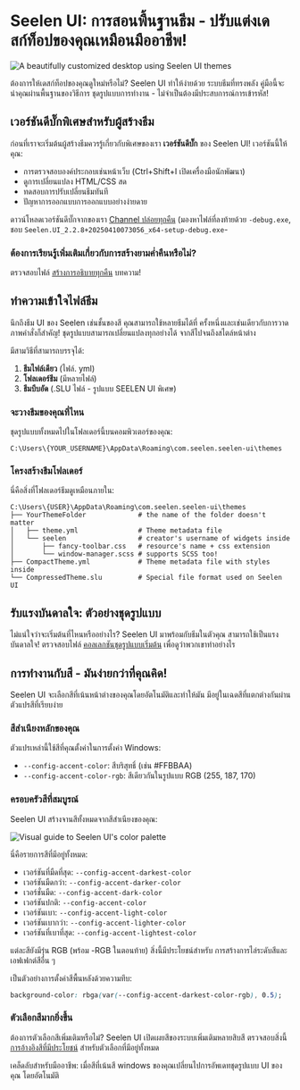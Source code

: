 # Seelen UI: การสอนพื้นฐานธีม - ปรับแต่งเดสก์ท็อปของคุณเหมือนมืออาชีพ!

![A beautifully customized desktop using Seelen UI themes](https://raw.githubusercontent.com/Seelen-Inc/sl-blogs/refs/heads/master/blog/seelen-ui-theme-tutorial/image.png)

ต้องการให้เดสก์ท็อปของคุณดูใหม่หรือไม่? Seelen UI ทำให้ง่ายด้วย ระบบธีมที่ทรงพลัง
คู่มือนี้จะนำคุณผ่านพื้นฐานของวิธีการ ชุดรูปแบบการทำงาน - ไม่จำเป็นต้องมีประสบการณ์การเข้ารหัส!

## เวอร์ชันดีบั๊กพิเศษสำหรับผู้สร้างธีม

ก่อนที่เราจะเริ่มต้นผู้สร้างธีมควรรู้เกี่ยวกับพิเศษของเรา **เวอร์ชันดีบั๊ก** ของ Seelen UI!
เวอร์ชันนี้ให้คุณ:

- การตรวจสอบองค์ประกอบเช่นหน้าเว็บ (Ctrl+Shift+I เปิดเครื่องมือนักพัฒนา)
- ดูการเปลี่ยนแปลง HTML/CSS สด
- ทดสอบการปรับเปลี่ยนธีมทันที
- ปัญหาการออกแบบการออกแบบอย่างง่ายดาย

ดาวน์โหลดเวอร์ชันดีบั๊กจากของเรา
[Channel ปล่อยทุกคืน](https://seelen.io/apps/seelen-ui/releases/nightly)
(มองหาไฟล์ที่ลงท้ายด้วย `-debug.exe`, ชอบ
`Seelen.UI_2.2.8+20250410073056_x64-setup-debug.exe`-

### ต้องการเรียนรู้เพิ่มเติมเกี่ยวกับการสร้างยามค่ำคืนหรือไม่?

ตรวจสอบไฟล์ [สร้างการอธิบายทุกคืน](https://seelen.io/blog/seelen-ui-nightly) บทความ!

## ทำความเข้าใจไฟล์ธีม

นึกถึงธีม UI ของ Seelen เช่นชั้นของสี คุณสามารถใช้หลายธีมได้ที่
ครั้งหนึ่งและเช่นเดียวกับการวาดภาพคำสั่งก็สำคัญ! ชุดรูปแบบสามารถเปลี่ยนแปลงทุกอย่างได้
จากสีไปจนถึงสไตล์หน้าต่าง

มีสามวิธีที่สามารถบรรจุได้:

1. **ธีมไฟล์เดียว** (ไฟล์. yml)
2. **โฟลเดอร์ธีม** (มีหลายไฟล์)
3. **ธีมบีบอัด** (.SLU ไฟล์ - รูปแบบ SEELEN UI พิเศษ)

### จะวางธีมของคุณที่ไหน

ชุดรูปแบบทั้งหมดไปในโฟลเดอร์นี้บนคอมพิวเตอร์ของคุณ:

```text
C:\Users\{YOUR_USERNAME}\AppData\Roaming\com.seelen.seelen-ui\themes
```

### โครงสร้างธีมโฟลเดอร์

นี่คือสิ่งที่โฟลเดอร์ธีมดูเหมือนภายใน:

```text
C:\Users\{USER}\AppData\Roaming\com.seelen.seelen-ui\themes
├── YourThemeFolder             # the name of the folder doesn't matter
│   ├── theme.yml               # Theme metadata file
│   └── seelen                  # creator's username of widgets inside
│       ├── fancy-toolbar.css   # resource's name + css extension
│       └── window-manager.scss # supports SCSS too!
├── CompactTheme.yml            # Theme metadata file with styles inside
└── CompressedTheme.slu         # Special file format used on Seelen UI
```

## รับแรงบันดาลใจ: ตัวอย่างชุดรูปแบบ

ไม่แน่ใจว่าจะเริ่มต้นที่ไหนหรืออย่างไร? Seelen UI มาพร้อมกับธีมในตัวคุณ สามารถใช้เป็นแรงบันดาลใจ!
ตรวจสอบไฟล์
[คอลเลกชันชุดรูปแบบเริ่มต้น](https://github.com/eythaann/Seelen-UI/tree/master/static/themes)
เพื่อดูว่าพวกเขาทำอย่างไร

## การทำงานกับสี - มันง่ายกว่าที่คุณคิด!

Seelen UI จะเลือกสีที่เน้นหน้าต่างของคุณโดยอัตโนมัติและทำให้มัน
มีอยู่ในเฉดสีที่แตกต่างกันผ่านตัวแปรสีที่เรียบง่าย

### สีสำเนียงหลักของคุณ

ตัวแปรเหล่านี้ใช้สีที่คุณตั้งค่าในการตั้งค่า Windows:

- `--config-accent-color`: สีบริสุทธิ์ (เช่น #FFBBAA)
- `--config-accent-color-rgb`: สีเดียวกันในรูปแบบ RGB (255, 187, 170)

### ครอบครัวสีที่สมบูรณ์

Seelen UI สร้างจานสีทั้งหมดจากสีสำเนียงของคุณ:

![Visual guide to Seelen UI's color palette](https://raw.githubusercontent.com/Seelen-Inc/sl-blogs/refs/heads/master/blog/seelen-ui-theme-tutorial/colors.png)

นี่คือรายการสีที่มีอยู่ทั้งหมด:

- เวอร์ชันที่มืดที่สุด: `--config-accent-darkest-color`
- เวอร์ชันมืดกว่า: `--config-accent-darker-color`
- เวอร์ชั่นมืด: `--config-accent-dark-color`
- เวอร์ชันปกติ: `--config-accent-color`
- เวอร์ชันเบา: `--config-accent-light-color`
- เวอร์ชันเบากว่า: `--config-accent-lighter-color`
- เวอร์ชันที่เบาที่สุด: `--config-accent-lightest-color`

แต่ละสียังมีรุ่น RGB (พร้อม -RGB ในตอนท้าย) สิ่งนี้มีประโยชน์สำหรับ
การสร้างการไล่ระดับสีและเอฟเฟกต์สีอื่น ๆ

เป็นตัวอย่างการตั้งค่าสีพื้นหลังด้วยความทึบ:

```css
background-color: rbga(var(--config-accent-darkest-color-rgb), 0.5);
```

### ตัวเลือกสีมากยิ่งขึ้น

ต้องการตัวเลือกสีเพิ่มเติมหรือไม่? Seelen UI เปิดเผยสีของระบบเพิ่มเติมหลายสิบสี ตรวจสอบสิ่งนี้
[การอ้างอิงสีที่มีประโยชน์](https://gist.github.com/eythaann/cd9a3cda0206ce23a17f5ea00ec2ba06)
สำหรับตัวเลือกที่มีอยู่ทั้งหมด

เคล็ดลับสำหรับมืออาชีพ: เมื่อสีที่เน้นสี windows ของคุณเปลี่ยนไปการอัพเดทชุดรูปแบบ UI ของคุณ
โดยอัตโนมัติ
